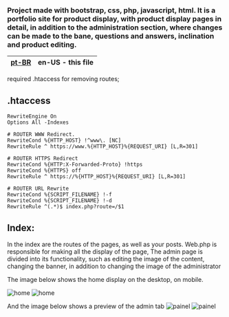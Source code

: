 ### Project made with bootstrap, css, php, javascript, html. It is a portfolio site for product display, with product display pages in detail, in addition to the administration section, where changes can be made to the bane, questions and answers, inclination and product editing.
| [pt-BR](README.pt-BR.md) | en-US - this file |
|---|---|

required .htaccess for removing routes;

## .htaccess

```apacheconf
RewriteEngine On
Options All -Indexes

# ROUTER WWW Redirect.
RewriteCond %{HTTP_HOST} !^www\. [NC]
RewriteRule ^ https://www.%{HTTP_HOST}%{REQUEST_URI} [L,R=301]

# ROUTER HTTPS Redirect
RewriteCond %{HTTP:X-Forwarded-Proto} !https
RewriteCond %{HTTPS} off
RewriteRule ^ https://%{HTTP_HOST}%{REQUEST_URI} [L,R=301]

# ROUTER URL Rewrite
RewriteCond %{SCRIPT_FILENAME} !-f
RewriteCond %{SCRIPT_FILENAME} !-d
RewriteRule ^(.*)$ index.php?route=/$1
```
## Index:


In the index are the routes of the pages, as well as your posts. Web.php is responsible for making all the display of the page, The admin page is divided into its functionality, such as editing the image of the content, changing the banner, in addition to changing the image of the administrator

The image below shows the home display on the desktop, on mobile.

![home](/readmeImag/home.png)
![home](/readmeImag/homeMobile.png)

And the image below shows a preview of the admin tab
![painel](/readmeImag/painel.png)
![painel](/readmeImag/painelMobile.png)




